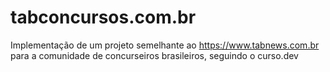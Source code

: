 # tabconcursos.com.br
Implementação de um projeto semelhante ao https://www.tabnews.com.br para a comunidade de concurseiros brasileiros, seguindo o curso.dev
